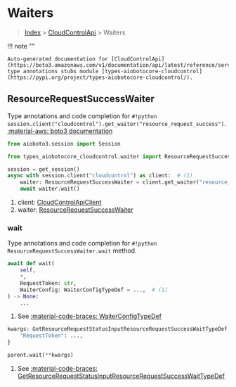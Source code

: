 # Waiters

> [Index](../README.md) > [CloudControlApi](./README.md) > Waiters

!!! note ""

    Auto-generated documentation for [CloudControlApi](https://boto3.amazonaws.com/v1/documentation/api/latest/reference/services/cloudcontrol.html#CloudControlApi)
    type annotations stubs module [types-aiobotocore-cloudcontrol](https://pypi.org/project/types-aiobotocore-cloudcontrol/).

## ResourceRequestSuccessWaiter

Type annotations and code completion for `#!python session.client("cloudcontrol").get_waiter("resource_request_success")`.
[:material-aws: boto3 documentation](https://boto3.amazonaws.com/v1/documentation/api/latest/reference/services/cloudcontrol.html#CloudControlApi.Waiter.ResourceRequestSuccess)

```python title="Usage example"
from aioboto3.session import Session

from types_aiobotocore_cloudcontrol.waiter import ResourceRequestSuccessWaiter

session = get_session()
async with session.client("cloudcontrol") as client:  # (1)
    waiter: ResourceRequestSuccessWaiter = client.get_waiter("resource_request_success")  # (2)
    await waiter.wait()
```

1. client: [CloudControlApiClient](./client.md)
2. waiter: [ResourceRequestSuccessWaiter](./waiters.md#resourcerequestsuccesswaiter)


### wait

Type annotations and code completion for `#!python ResourceRequestSuccessWaiter.wait` method.

```python title="Method definition"
await def wait(
    self,
    *,
    RequestToken: str,
    WaiterConfig: WaiterConfigTypeDef = ...,  # (1)
) -> None:
    ...
```

1. See [:material-code-braces: WaiterConfigTypeDef](./type_defs.md#waiterconfigtypedef) 


```python title="Usage example with kwargs"
kwargs: GetResourceRequestStatusInputResourceRequestSuccessWaitTypeDef = {  # (1)
    "RequestToken": ...,
}

parent.wait(**kwargs)
```

1. See [:material-code-braces: GetResourceRequestStatusInputResourceRequestSuccessWaitTypeDef](./type_defs.md#getresourcerequeststatusinputresourcerequestsuccesswaittypedef) 
